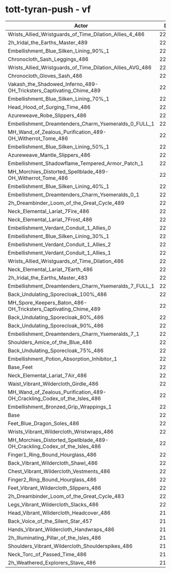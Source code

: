 # tott-tyran-push - vf
| Actor | DPS | Increase |
|---|:---:|:---:|
|Wrists_Allied_Wristguards_of_Time_Dilation_Allies_4_486|224567|1.76%|
|2h_Iridal_the_Earths_Master_489|224393|1.68%|
|Embellishment_Blue_Silken_Lining_90%_1|224360|1.67%|
|Chronocloth_Sash_Leggings_486|224286|1.63%|
|Wrists_Allied_Wristguards_of_Time_Dilation_Allies_AVG_486|224004|1.51%|
|Chronocloth_Gloves_Sash_486|223755|1.39%|
|Vakash_the_Shadowed_Inferno_489-OH_Tricksters_Captivating_Chime_489|223752|1.39%|
|Embellishment_Blue_Silken_Lining_70%_1|223448|1.25%|
|Head_Hood_of_Surging_Time_486|223345|1.21%|
|Azureweave_Robe_Slippers_486|223079|1.09%|
|Embellishment_Dreamtenders_Charm_Ysemeralds_0_FULL_1|222884|1.00%|
|MH_Wand_of_Zealous_Purification_489-OH_Witherrot_Tome_486|222713|0.92%|
|Embellishment_Blue_Silken_Lining_50%_1|222668|0.90%|
|Azureweave_Mantle_Slippers_486|222568|0.85%|
|Embellishment_Shadowflame_Tempered_Armor_Patch_1|222495|0.82%|
|MH_Morchies_Distorted_Spellblade_489-OH_Witherrot_Tome_486|222404|0.78%|
|Embellishment_Blue_Silken_Lining_40%_1|222303|0.73%|
|Embellishment_Dreamtenders_Charm_Ysemeralds_0_1|222282|0.73%|
|2h_Dreambinder_Loom_of_the_Great_Cycle_489|222237|0.70%|
|Neck_Elemental_Lariat_7Fire_486|222033|0.61%|
|Neck_Elemental_Lariat_7Frost_486|221986|0.59%|
|Embellishment_Verdant_Conduit_1_Allies_0|221922|0.56%|
|Embellishment_Blue_Silken_Lining_30%_1|221865|0.54%|
|Embellishment_Verdant_Conduit_1_Allies_2|221825|0.52%|
|Embellishment_Verdant_Conduit_1_Allies_1|221779|0.50%|
|Wrists_Allied_Wristguards_of_Time_Dilation_486|221696|0.46%|
|Neck_Elemental_Lariat_7Earth_486|221555|0.40%|
|2h_Iridal_the_Earths_Master_483|221544|0.39%|
|Embellishment_Dreamtenders_Charm_Ysemeralds_7_FULL_1|221542|0.39%|
|Back_Undulating_Sporecloak_100%_486|221349|0.30%|
|MH_Spore_Keepers_Baton_486-OH_Tricksters_Captivating_Chime_489|221242|0.25%|
|Back_Undulating_Sporecloak_80%_486|221209|0.24%|
|Back_Undulating_Sporecloak_90%_486|221147|0.21%|
|Embellishment_Dreamtenders_Charm_Ysemeralds_7_1|221141|0.21%|
|Shoulders_Amice_of_the_Blue_486|221123|0.20%|
|Back_Undulating_Sporecloak_75%_486|221062|0.17%|
|Embellishment_Potion_Absorption_Inhibitor_1|221006|0.15%|
|Base_Feet|220994|0.14%|
|Neck_Elemental_Lariat_7Air_486|220932|0.11%|
|Waist_Vibrant_Wildercloth_Girdle_486|220766|0.04%|
|MH_Wand_of_Zealous_Purification_489-OH_Crackling_Codex_of_the_Isles_486|220709|0.01%|
|Embellishment_Bronzed_Grip_Wrappings_1|220690|0.00%|
|Base|220682|0.00%|
|Feet_Blue_Dragon_Soles_486|220606|-0.03%|
|Wrists_Vibrant_Wildercloth_Wristwraps_486|220598|-0.04%|
|MH_Morchies_Distorted_Spellblade_489-OH_Crackling_Codex_of_the_Isles_486|220396|-0.13%|
|Finger1_Ring_Bound_Hourglass_486|220336|-0.16%|
|Back_Vibrant_Wildercloth_Shawl_486|220236|-0.20%|
|Chest_Vibrant_Wildercloth_Vestments_486|220213|-0.21%|
|Finger2_Ring_Bound_Hourglass_486|220201|-0.22%|
|Feet_Vibrant_Wildercloth_Slippers_486|220160|-0.24%|
|2h_Dreambinder_Loom_of_the_Great_Cycle_483|220053|-0.29%|
|Legs_Vibrant_Wildercloth_Slacks_486|220036|-0.29%|
|Head_Vibrant_Wildercloth_Headcover_486|219997|-0.31%|
|Back_Voice_of_the_Silent_Star_457|219900|-0.35%|
|Hands_Vibrant_Wildercloth_Handwraps_486|219765|-0.42%|
|2h_Illuminating_Pillar_of_the_Isles_486|219751|-0.42%|
|Shoulders_Vibrant_Wildercloth_Shoulderspikes_486|219729|-0.43%|
|Neck_Torc_of_Passed_Time_486|219613|-0.48%|
|2h_Weathered_Explorers_Stave_486|219450|-0.56%|

